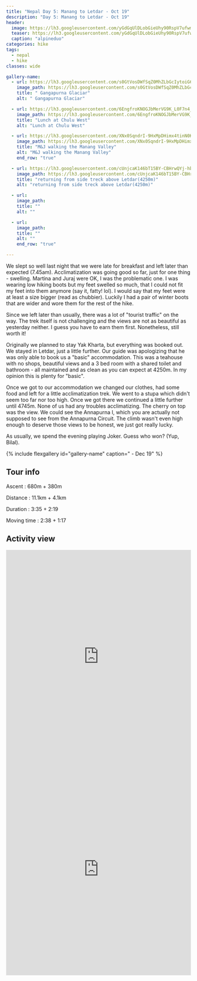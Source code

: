 ```yaml
---
title: "Nepal Day 5: Manang to Letdar - Oct 19"
description: "Day 5: Manang to Letdar - Oct 19"
header:
  image: https://lh3.googleusercontent.com/yGdGqUlDLobGieUhy90RspV7ufwm1GkS0RqEI7exElFPNazGqyMeSJBZtj5lppbQHFN9J91gbzv-qgHOTsr4HuzTTDD7Ue75fOV57ytvomu4T_lG11D08beyrYGtCMDuKoJ85SWQ80C90KE-pgRQMWB5-WkvA3nfljMhSpwvyf4omjTxxKDmGTqt2KuHRdKNuENsVr8BbOH4afC9a7XFaSJ06ToFGKAaBm3baki2QPLZaFeIavD40fB1RqvYupAfDztYG4fkHZN3VuSlo4gjLrvYe8ULAnaMFGTU3Hoo0u1hEyK0H4bKrmxxfLBV_0GEaEudA_CueuH-WHT17zQ5bFaB_fqoyLnlOSGUMwnO80FVfdqLExCYbB90jTprJgDLSQdIqNS861L_e7VIK3WEhFc0mGRZgl-S27OfqTZoHmgAzfTM6Ua2tTXjy_bX21S7rysMPBoQktK-peLgB1qMcaN7VtZr_mOIXBPCTkxma71VVidUa5ADzYXvHt8tV-mlvl5Jj5RDQojcwkjCSYqNVikZLZbSEdw_Go56dkny9x0c5FPwlLxR2NKxjCKdvS5b3MNvfrjxqvAxJsvNK5iiTw5u5YpZTAhOqWEgGzXv3KQqDdxBUB8Mmw9rLS5_ZXyk-luhO5KS7fXYhCN4c-UpXg0N2XNquAoXsA_NccdPI_KS6eEU8V0uzE2zRu2ZRDe-sDhBo4KT9x52oEU3KKyNN4Pwj4xD3R7mTq_WbK0LMwzTMYo=w839-h630-no
  teaser: https://lh3.googleusercontent.com/yGdGqUlDLobGieUhy90RspV7ufwm1GkS0RqEI7exElFPNazGqyMeSJBZtj5lppbQHFN9J91gbzv-qgHOTsr4HuzTTDD7Ue75fOV57ytvomu4T_lG11D08beyrYGtCMDuKoJ85SWQ80C90KE-pgRQMWB5-WkvA3nfljMhSpwvyf4omjTxxKDmGTqt2KuHRdKNuENsVr8BbOH4afC9a7XFaSJ06ToFGKAaBm3baki2QPLZaFeIavD40fB1RqvYupAfDztYG4fkHZN3VuSlo4gjLrvYe8ULAnaMFGTU3Hoo0u1hEyK0H4bKrmxxfLBV_0GEaEudA_CueuH-WHT17zQ5bFaB_fqoyLnlOSGUMwnO80FVfdqLExCYbB90jTprJgDLSQdIqNS861L_e7VIK3WEhFc0mGRZgl-S27OfqTZoHmgAzfTM6Ua2tTXjy_bX21S7rysMPBoQktK-peLgB1qMcaN7VtZr_mOIXBPCTkxma71VVidUa5ADzYXvHt8tV-mlvl5Jj5RDQojcwkjCSYqNVikZLZbSEdw_Go56dkny9x0c5FPwlLxR2NKxjCKdvS5b3MNvfrjxqvAxJsvNK5iiTw5u5YpZTAhOqWEgGzXv3KQqDdxBUB8Mmw9rLS5_ZXyk-luhO5KS7fXYhCN4c-UpXg0N2XNquAoXsA_NccdPI_KS6eEU8V0uzE2zRu2ZRDe-sDhBo4KT9x52oEU3KKyNN4Pwj4xD3R7mTq_WbK0LMwzTMYo=w800-h300-no
  caption: "alpineduo"
categories: hike
tags:
  - nepal
  - hike
classes: wide

gallery-name:
  - url: https://lh3.googleusercontent.com/s0GtVosDWfSqZ0MhZLbGcIytoiG68Tj5MOueWVY7OsdmiehgU6bi4okFTwWVzmNOc1Jc3wgGwglSV-iM28t_MqBufSEAI7w0NNj27MD3trZl1CO2v3NgEE71mWcz5Kcr9tPHO3hSirwZ3L9CQ7GQkY7wRlbFfeQg1-Q9dy6ifR_gJzAFlfTe5Yy-5zemaph5Oq1GQ7TBu-ljtwGVQKT4Hkd04V6rdS-bE6qZaJkcO43HEik8IPxqsFng3RFujVechPk46V47HlPCETx3Jt7jfJwt4G_SHzJX9UQOKAcMh4aAMP_sFi4g2oUgFvv7Og6t6D-tOmuivt0fHFVOfn2u1H-3ptAP1TTPhFdsKTqzbZCR-7Y_RmtbTrqqGCRMdKZSfLaneXoTy6chUnJ5sT_gPOVEliWLHkb5WtvsnsHoz5nnjMoS9ppTVYPqpa9RlR3jYTfTlnzsJAhrEJnXu2qik0TgOJPAsZJ4sFkgCXjOtTKBMZZddlPON8oRrSYs-c9b95KK49R-T6pLVdx0E1RucVeyR2P2fqra634wzEYfpF-KUFX5LMi34ReSaBbhSuZm_EAhP5tiuFFIbe9nh6vHHWqJ28BqBKc7j5KxxsSVWzuCshmANv5MdgbW7gtr1GFPi-C5T9WlN9bGs79skIuyrH98VTZP7CQd3NWL4xesps6XqtdrQ0gdHBXpsXkkO1Ab2hpg6wjIS-hT1Wxw4UBDv6Lfo1AgAV6tYdk-jOzbax7tG60=w689-h918-no
    image_path: https://lh3.googleusercontent.com/s0GtVosDWfSqZ0MhZLbGcIytoiG68Tj5MOueWVY7OsdmiehgU6bi4okFTwWVzmNOc1Jc3wgGwglSV-iM28t_MqBufSEAI7w0NNj27MD3trZl1CO2v3NgEE71mWcz5Kcr9tPHO3hSirwZ3L9CQ7GQkY7wRlbFfeQg1-Q9dy6ifR_gJzAFlfTe5Yy-5zemaph5Oq1GQ7TBu-ljtwGVQKT4Hkd04V6rdS-bE6qZaJkcO43HEik8IPxqsFng3RFujVechPk46V47HlPCETx3Jt7jfJwt4G_SHzJX9UQOKAcMh4aAMP_sFi4g2oUgFvv7Og6t6D-tOmuivt0fHFVOfn2u1H-3ptAP1TTPhFdsKTqzbZCR-7Y_RmtbTrqqGCRMdKZSfLaneXoTy6chUnJ5sT_gPOVEliWLHkb5WtvsnsHoz5nnjMoS9ppTVYPqpa9RlR3jYTfTlnzsJAhrEJnXu2qik0TgOJPAsZJ4sFkgCXjOtTKBMZZddlPON8oRrSYs-c9b95KK49R-T6pLVdx0E1RucVeyR2P2fqra634wzEYfpF-KUFX5LMi34ReSaBbhSuZm_EAhP5tiuFFIbe9nh6vHHWqJ28BqBKc7j5KxxsSVWzuCshmANv5MdgbW7gtr1GFPi-C5T9WlN9bGs79skIuyrH98VTZP7CQd3NWL4xesps6XqtdrQ0gdHBXpsXkkO1Ab2hpg6wjIS-hT1Wxw4UBDv6Lfo1AgAV6tYdk-jOzbax7tG60=w300-h400-no
    title: " Gangapurna Glaciar"
    alt: " Gangapurna Glaciar"

  - url: https://lh3.googleusercontent.com/6EngfroKNOGJbMerVG9K_L0F7n4_Ibm1f-4nPjQuZ3XE43NozD61q9olJR_BxyictnW9-Qsaw_2INMOTO-WOh7ixF3YkjCBsMwmZeLzE76QAyieCzNiiCjM3cXP-fmjPcYon1Oq_R3M9vLDxJFNb8_GK-D3qMBQdOGMcrq7x4BHPB9ua2qwIWMfQ57emEGVsomuCakAx87tP81NrY6uNw3mi7IFyj6vUECJ7EdpZla1_jnlnxDiEHRTVwbeMA_KMRWJAdHjw1s4qO5mmZAS9PxPZLayFEHExDxdx3a_Yw-f9cTfmIZhIgwo966os-Sb2xqrWAIb3-YwENr99RP9DoL0-U3x3vIkzPyKh9GW18VZnHVH99bq7ZE1HClll2kXQM2YWe50z5ksezxHDshR1EH1aE-XFlOFGZGGVPf4mQu7NlGJZFviQZqfUI2LLnDjToXKIg_5Eq1S2rIAjvaFOmjPvEd4q3ne8zklXQTb43XEI8Me5waXqGEUeRs6DcmGEcdEqO6CjiCBbkrI-_V_r9dCGn8US33oA_o8pB8u6DuyHhc7jysQtdrY8tvkeeLiYIjeNfdJgKviON-QEa7ic4mI6H0IfjjFpUY-3yqKo_nYjDlLPvJx0BOzg7Cwx7Jj8C5sNH6No8EIRn7q3-xE6NEOtbx0W15goOu5p-X3PgK5pfBU4DHO-VVJBaXtrPolKSnAJz4d67E1HjFN61yTxNOBNCp_UoJy9_FZw1kXOqKuxm3M=w839-h630-no
    image_path: https://lh3.googleusercontent.com/6EngfroKNOGJbMerVG9K_L0F7n4_Ibm1f-4nPjQuZ3XE43NozD61q9olJR_BxyictnW9-Qsaw_2INMOTO-WOh7ixF3YkjCBsMwmZeLzE76QAyieCzNiiCjM3cXP-fmjPcYon1Oq_R3M9vLDxJFNb8_GK-D3qMBQdOGMcrq7x4BHPB9ua2qwIWMfQ57emEGVsomuCakAx87tP81NrY6uNw3mi7IFyj6vUECJ7EdpZla1_jnlnxDiEHRTVwbeMA_KMRWJAdHjw1s4qO5mmZAS9PxPZLayFEHExDxdx3a_Yw-f9cTfmIZhIgwo966os-Sb2xqrWAIb3-YwENr99RP9DoL0-U3x3vIkzPyKh9GW18VZnHVH99bq7ZE1HClll2kXQM2YWe50z5ksezxHDshR1EH1aE-XFlOFGZGGVPf4mQu7NlGJZFviQZqfUI2LLnDjToXKIg_5Eq1S2rIAjvaFOmjPvEd4q3ne8zklXQTb43XEI8Me5waXqGEUeRs6DcmGEcdEqO6CjiCBbkrI-_V_r9dCGn8US33oA_o8pB8u6DuyHhc7jysQtdrY8tvkeeLiYIjeNfdJgKviON-QEa7ic4mI6H0IfjjFpUY-3yqKo_nYjDlLPvJx0BOzg7Cwx7Jj8C5sNH6No8EIRn7q3-xE6NEOtbx0W15goOu5p-X3PgK5pfBU4DHO-VVJBaXtrPolKSnAJz4d67E1HjFN61yTxNOBNCp_UoJy9_FZw1kXOqKuxm3M=w400-h300-no
    title: "Lunch at Chulu West"
    alt: "Lunch at Chulu West"

  - url: https://lh3.googleusercontent.com/XNx0SqndrI-9HxMpDHimx4tinN0K-PsyYh-jCG-dhmlXvDmqzWw0zVrnfYWtLIQupKsczrAa1yJg3qW_8aPsUAmtUP-ldnDdVW9GiGNZllsJCvNvLabt-PTwvTjLjH8bE1YZW7zTXCL8zESOr5XJMCBtRRD-HZeAJdKpDre1DjE13SoH68JNqzQ685wdMSjrAFqZzmzDva8HuYImimo66jWOdOAhzET6qPBmnUHJrtCa2gmL5zLDjaE9S5pfh_mDCvxkgYyn7CMvgZdWbMhSz6-c4EhlE5LS8YI0Cbv-I_UfU4bdrqc6cgbGfZMYS8mydkvBgOevawN1ZQRSeQL5RRDQcB9l2gTx56rzJOO1aqg2fpMvdkaks4ZxALUbLymaEicWW4l2MUniRCxxmAVVfa46hHvjIaht8eX2goUK1hXIb7xWkPiKIwtJCFg1zT9e2hnnFrZcnFv4DpvcCs6AyFCX0iD98v5NkY9QuLlpFUIjcw4Ad94qGPJPi3wovd69iruvSbFqGJyNAaM0gVZNu8Dh6tbDHfx56L3Y5PXqokYJpIiTWF3Mcvk0CQBK_qlbXizzKc8s6XUV4_y7dKDZD2S3PcxyhUR3CPdJ4gFlFBsY_zPez-Pl6sdDV36U3ToHv8xhZFyB6FOnoBch0GMDOO4Wz48_mL8RnGpSPPmQkiTuDPuZtEV0aLQK4TC1NOVDinwgTh5I3aIFVjEMafJE2ZqlHaVBL0r_NGerZ-Tu5ksveec=w839-h630-no
    image_path: https://lh3.googleusercontent.com/XNx0SqndrI-9HxMpDHimx4tinN0K-PsyYh-jCG-dhmlXvDmqzWw0zVrnfYWtLIQupKsczrAa1yJg3qW_8aPsUAmtUP-ldnDdVW9GiGNZllsJCvNvLabt-PTwvTjLjH8bE1YZW7zTXCL8zESOr5XJMCBtRRD-HZeAJdKpDre1DjE13SoH68JNqzQ685wdMSjrAFqZzmzDva8HuYImimo66jWOdOAhzET6qPBmnUHJrtCa2gmL5zLDjaE9S5pfh_mDCvxkgYyn7CMvgZdWbMhSz6-c4EhlE5LS8YI0Cbv-I_UfU4bdrqc6cgbGfZMYS8mydkvBgOevawN1ZQRSeQL5RRDQcB9l2gTx56rzJOO1aqg2fpMvdkaks4ZxALUbLymaEicWW4l2MUniRCxxmAVVfa46hHvjIaht8eX2goUK1hXIb7xWkPiKIwtJCFg1zT9e2hnnFrZcnFv4DpvcCs6AyFCX0iD98v5NkY9QuLlpFUIjcw4Ad94qGPJPi3wovd69iruvSbFqGJyNAaM0gVZNu8Dh6tbDHfx56L3Y5PXqokYJpIiTWF3Mcvk0CQBK_qlbXizzKc8s6XUV4_y7dKDZD2S3PcxyhUR3CPdJ4gFlFBsY_zPez-Pl6sdDV36U3ToHv8xhZFyB6FOnoBch0GMDOO4Wz48_mL8RnGpSPPmQkiTuDPuZtEV0aLQK4TC1NOVDinwgTh5I3aIFVjEMafJE2ZqlHaVBL0r_NGerZ-Tu5ksveec=w400-h300-no
    title: "M&J walking the Manang Valley"
    alt: "M&J walking the Manang Valley"
    end_row: "true"

  - url: https://lh3.googleusercontent.com/cUnjcaK146bT15BY-CBHrwQYj-hbMLQBgBaU7ueDioOQAes1aLSiTeiB8e-xkz-6kHdGzJi92lQzreaDpTjpJ2dq8y-s65xAEezjITiyu226lj3JKVY8fV_ics-N4iQNa0xq9CJNkE5WL2HA45laCyNXiGL8Fpm0XCO75MdHT1BzgZmt1MAzjdS8Y-A34QsTx-Mz9hyVShsfWJtJjlOz_WxuF_XJfpTnDZDy8O1DomuNggY2vZGcE-kaBMuYyQnwbkTsGfrc-27E4y8_IYZRjongcUqC941hEoxgOLGDQGVQtFWugbFIlCIC3opxIXxL7uAa69o-im8ei9UmphrgnLjnE6C4P4URLJhDz5ADgXTsAtZ8mEepeyKCKGLVXR-VEXS6M6gQjE60J23xsPk1NbsXJU4eqo3YsUqvqxJ5HrJ-9ahUbUmhJAX918iZBU1XXIHLKZzGQ5xCH3ctqYkwrcKVkhL35Di0fj4_zQau2qptumFvuRLJpN15A7tY_MRZX1DQZqBx-LYG7mbKRhb1tElDvvPMJg_ObFhRurPFkbcZfwxC0jBelqevKPtXE9DGPhW3x8xHd_5R2xi-Y8h4ALj8qUZVtmrQbJ4DPjHKQzGX6nckqvCAklawrhD6pZbmPSiARIO6TU2GK-ET_6wMDieJHpRD6rSpjgx81_OgfWBOoPoA7307ns3A1-WyJ6ffZe4Dk2REEeC41JzYgnHW50qx8V83hhW71TmYinASkGTpmUk=w839-h630-no
    image_path: https://lh3.googleusercontent.com/cUnjcaK146bT15BY-CBHrwQYj-hbMLQBgBaU7ueDioOQAes1aLSiTeiB8e-xkz-6kHdGzJi92lQzreaDpTjpJ2dq8y-s65xAEezjITiyu226lj3JKVY8fV_ics-N4iQNa0xq9CJNkE5WL2HA45laCyNXiGL8Fpm0XCO75MdHT1BzgZmt1MAzjdS8Y-A34QsTx-Mz9hyVShsfWJtJjlOz_WxuF_XJfpTnDZDy8O1DomuNggY2vZGcE-kaBMuYyQnwbkTsGfrc-27E4y8_IYZRjongcUqC941hEoxgOLGDQGVQtFWugbFIlCIC3opxIXxL7uAa69o-im8ei9UmphrgnLjnE6C4P4URLJhDz5ADgXTsAtZ8mEepeyKCKGLVXR-VEXS6M6gQjE60J23xsPk1NbsXJU4eqo3YsUqvqxJ5HrJ-9ahUbUmhJAX918iZBU1XXIHLKZzGQ5xCH3ctqYkwrcKVkhL35Di0fj4_zQau2qptumFvuRLJpN15A7tY_MRZX1DQZqBx-LYG7mbKRhb1tElDvvPMJg_ObFhRurPFkbcZfwxC0jBelqevKPtXE9DGPhW3x8xHd_5R2xi-Y8h4ALj8qUZVtmrQbJ4DPjHKQzGX6nckqvCAklawrhD6pZbmPSiARIO6TU2GK-ET_6wMDieJHpRD6rSpjgx81_OgfWBOoPoA7307ns3A1-WyJ6ffZe4Dk2REEeC41JzYgnHW50qx8V83hhW71TmYinASkGTpmUk=w400-h300-no
    title: "returning from side treck above Letdar(4250m)"
    alt: "returning from side treck above Letdar(4250m)"

  - url: 
    image_path: 
    title: ""
    alt: ""

  - url: 
    image_path: 
    title: ""
    alt: ""
    end_row: "true"

---
```

We slept so well last night that we were late for breakfast and left later than expected (7.45am). Acclimatization was going good so far, just for one thing - swelling. Martina and Juraj were OK, I was the problematic one. I was wearing low hiking boots but my feet swelled so much, that I could not fit my feet into them anymore (say it, fatty! lol). I would say that my feet were at least a size bigger (read as chubbier). Luckily I had a pair of winter boots that are wider and wore them for the rest of the hike. 

Since we left later than usually, there was a lot of "tourist traffic" on the way. The trek itself is not challenging and the views are not as beautiful as yesterday neither. I guess you have to earn them first. Nonetheless, still worth it! 

Originally we planned to stay Yak Kharta, but everything was booked out. We stayed in Letdar, just a little further. Our guide was apologizing that he was only able to book us a "basic" accommodation. This was a teahouse with no shops, beautiful views and a 3 bed room with a shared toilet and bathroom - all maintained and as clean as you can expect at 4250m. In my opinion this is plenty for "basic". 

Once we got to our accommodation we changed our clothes, had some food and left for a little acclimatization trek. We went to a stupa which didn't seem too far nor too high. Once we got there we continued a little further until 4745m. None of us had any troubles acclimatizing. The cherry on top was the view. We could see the Annapurna I, which you are actually not supposed to see from the Annapurna Circuit. The climb wasn't even high enough to deserve those views to be honest, we just got really lucky. 

As usually, we spend the evening playing Joker. Guess who won? (Yup, Bilal). 
 
{% include flexgallery id="gallery-name" caption=" - Dec 19" %}

## Tour info

Ascent
: 680m + 380m

Distance
: 11.1km + 4.1km

Duration
: 3:35 + 2:19

Moving time
: 2:38 + 1:17 


## Activity view
<iframe src="https://www.komoot.com/tour/105570107/embed?profile=1" width="100%" height="580" frameborder="0" scrolling="no"></iframe>

<iframe src="https://www.komoot.com/tour/105571213/embed?profile=1" width="100%" height="580" frameborder="0" scrolling="no"></iframe>
